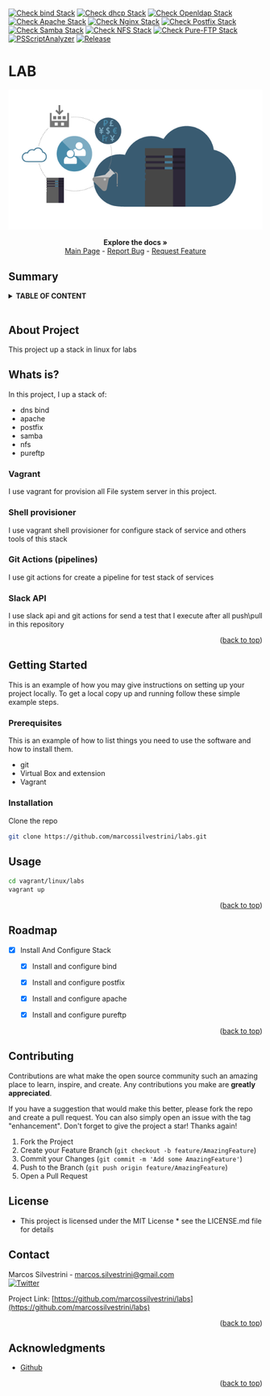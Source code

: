<h1><a name="readme-top"></a></h1>

[![Check bind Stack](https://github.com/marcossilvestrini/labs/actions/workflows/check-bind-stack.yml/badge.svg)](https://github.com/marcossilvestrini/labs/actions/workflows/check-bind-stack.yml)
[![Check dhcp Stack](https://github.com/marcossilvestrini/labs/actions/workflows/check-dhcp-stack.yml/badge.svg)](https://github.com/marcossilvestrini/labs/actions/workflows/check-dhcp-stack.yml)
[![Check Openldap Stack](https://github.com/marcossilvestrini/labs/actions/workflows/check-openldap-stack.yml/badge.svg)](https://github.com/marcossilvestrini/labs/actions/workflows/check-openldap-stack.yml)
[![Check Apache Stack](https://github.com/marcossilvestrini/labs/actions/workflows/check-apache-stack.yml/badge.svg)](https://github.com/marcossilvestrini/labs/actions/workflows/check-apache-stack.yml)
[![Check Nginx Stack](https://github.com/marcossilvestrini/labs/actions/workflows/check-nginx-stack.yml/badge.svg)](https://github.com/marcossilvestrini/labs/actions/workflows/check-ngix-stack.yml)
[![Check Postfix Stack](https://github.com/marcossilvestrini/labs/actions/workflows/check-postfix-stack.yml/badge.svg)](https://github.com/marcossilvestrini/labs/actions/workflows/check-postfix-stack.yml)
[![Check Samba Stack](https://github.com/marcossilvestrini/labs/actions/workflows/check-samba-stack.yml/badge.svg)](https://github.com/marcossilvestrini/labs/actions/workflows/check-samba-stack.yml)
[![Check NFS Stack](https://github.com/marcossilvestrini/labs/actions/workflows/check-nfs-stack.yml/badge.svg)](https://github.com/marcossilvestrini/labs/actions/workflows/check-nfs-stack.yml)
[![Check Pure-FTP Stack](https://github.com/marcossilvestrini/labs/actions/workflows/check-pureftp-stack.yml/badge.svg)](https://github.com/marcossilvestrini/labs/actions/workflows/check-pureftp-stack.yml)
[![PSScriptAnalyzer](https://github.com/marcossilvestrini/labs/actions/workflows/powershell.yml/badge.svg)](https://github.com/marcossilvestrini/labs/actions/workflows/powershell.yml) [![Release](https://github.com/marcossilvestrini/labs/actions/workflows/release.yml/badge.svg)](https://github.com/marcossilvestrini/labs/actions/workflows/release.yml)

# LAB

![202-450 Linux Engineer](../../../images/labs.png)

<p align="center">
<strong>Explore the docs »</strong></a>
    <br />
    <a href="https://github.com/marcossilvestrini/labs">Main Page</a>
    -
    <a href="https://github.com/marcossilvestrini/labs/issues">Report Bug</a>
    -
    <a href="https://github.com/marcossilvestrini/labs/issues">Request Feature</a>
</p>

## Summary

<details>
  <summary><b>TABLE OF CONTENT</b></summary>
  <ol>
    <li>
      <a href="#about-the-project">About The Project</a>
    </li>
    <li>
      <a href="#getting-started">Getting Started</a>
      <ul>
        <li><a href="#prerequisites">Prerequisites</a></li>
        <li><a href="#instalation">Instalation</a></li>
      </ul>
    </li>
    <li><a href="#usage">Usage</a></li>
    <li><a href="#roadmap">Roadmap</a></li>
    <li><a href="#freedoms">Four Essential Freedoms</a></li>
    <li><a href="#license">License</a></li>
    <li><a href="#contact">Contact</a></li>
    <li><a href="#acknowledgments">Acknowledgments</a></li>
  </ol>
</details><br>

<a name="about-the-project"></a>

## About Project

This project up a stack in linux for labs

## Whats is?

In this project, I up a stack of:

* dns bind
* apache
* postfix
* samba
* nfs
* pureftp



### Vagrant

 I use vagrant for provision all File system server in this project.

### Shell provisioner

I use vagrant shell provisioner for configure stack of service and others tools of this stack

### Git Actions (pipelines)

I use git actions for create a pipeline for test stack of services

### Slack API

I use slack api and git actions for send a test that I execute after all
push\pull in this repository

<p align="right">(<a href="#readme-top">back to top</a>)</p>

<a name="getting-started"></a>

## Getting Started

This is an example of how you may give instructions on setting up your project locally.
To get a local copy up and running follow these simple example steps.

<a name="prerequisites"></a>

### Prerequisites

This is an example of how to list things you need to use the software
and how to install them.

* git
* Virtual Box and extension
* Vagrant

<a name="installation"></a>

### Installation

Clone the repo

```sh
git clone https://github.com/marcossilvestrini/labs.git
```

<a name="usage"></a>

## Usage

```sh
cd vagrant/linux/labs
vagrant up
```

<p align="right">(<a href="#readme-top">back to top</a>)</p>

<a name="roadmap"></a>

## Roadmap

* [x] Install And Configure Stack
  * [x] Install and configure bind
  * [x] Install and configure postfix
  * [x] Install and configure apache
  * [x] Install and configure pureftp
  

<p align="right">(<a href="#readme-top">back to top</a>)</p>

## Contributing

Contributions are what make the open source community such an amazing place to
learn, inspire, and create. Any contributions you make are **greatly appreciated**.

If you have a suggestion that would make this better, please fork the repo and
create a pull request. You can also simply open an issue with the tag "enhancement".
Don't forget to give the project a star! Thanks again!

1. Fork the Project
2. Create your Feature Branch (`git checkout -b feature/AmazingFeature`)
3. Commit your Changes (`git commit -m 'Add some AmazingFeature'`)
4. Push to the Branch (`git push origin feature/AmazingFeature`)
5. Open a Pull Request

## License

* This project is licensed under the MIT License * see the LICENSE.md file for details

## Contact

Marcos Silvestrini - marcos.silvestrini@gmail.com \
[![Twitter](https://img.shields.io/twitter/url/https/twitter.com/mrsilvestrini.svg?style=social&label=Follow%20%40mrsilvestrini)](https://twitter.com/mrsilvestrini)

Project Link: [https://github.com/marcossilvestrini/labs](https://github.com/marcossilvestrini/labs)

<p align="right">(<a href="#readme-top">back to top</a>)</p>

## Acknowledgments

* [Github](https://github.com/marcossilvestrini/labs)

<p align="right">(<a href="#readme-top">back to top</a>)</p>
